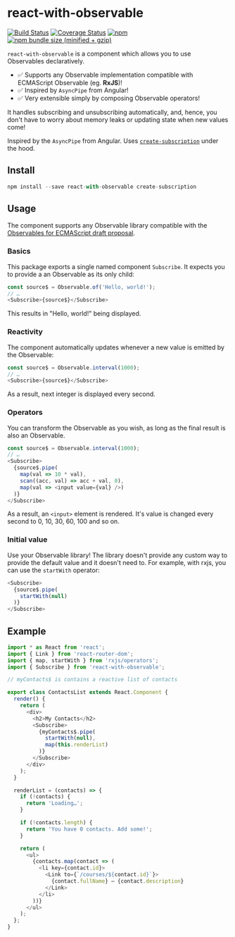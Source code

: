# react-with-observable
[![Build Status](https://travis-ci.org/mmiszy/react-with-observable.svg?branch=master)](https://travis-ci.org/mmiszy/react-with-observable)
[![Coverage Status](https://coveralls.io/repos/github/mmiszy/react-with-observable/badge.svg?branch=master)](https://coveralls.io/github/mmiszy/react-with-observable?branch=master)
[![npm](https://img.shields.io/npm/v/react-with-observable.svg)](https://www.npmjs.com/package/react-with-observable)
[![npm bundle size (minified + gzip)](https://img.shields.io/bundlephobia/minzip/react-with-observable.svg)](https://www.npmjs.com/package/react-with-observable)


`react-with-observable` is a component which allows you to use Observables declaratively.

* ✅ Supports any Observable implementation compatible with ECMAScript Observable (eg. **RxJS**)!
* ✅ Inspired by `AsyncPipe` from Angular!
* ✅ Very extensible simply by composing Observable operators!

It handles subscribing and unsubscribing automatically, and, hence, you don't have to worry about memory leaks or updating state when new values come!

Inspired by the `AsyncPipe` from Angular. Uses [`create-subscription`](https://github.com/facebook/react/tree/master/packages/create-subscription) under the hood.

## Install
```javascript
npm install --save react-with-observable create-subscription
```

## Usage
The component supports any Observable library compatible with the [Observables for ECMAScript draft proposal](https://github.com/tc39/proposal-observable).

### Basics
This package exports a single named component `Subscribe`. It expects you to provide a an Observable as its only child:

```javascript
const source$ = Observable.of('Hello, world!');
// …
<Subscribe>{source$}</Subscribe>
```
This results in "Hello, world!" being displayed.

### Reactivity
The component automatically updates whenever a new value is emitted by the Observable:

```javascript
const source$ = Observable.interval(1000);
// …
<Subscribe>{source$}</Subscribe>
```

As a result, next integer is displayed every second.


### Operators
You can transform the Observable as you wish, as long as the final result is also an Observable.

```javascript
const source$ = Observable.interval(1000);
// …
<Subscribe>
  {source$.pipe(
    map(val => 10 * val),
    scan((acc, val) => acc + val, 0),
    map(val => <input value={val} />)
  )}
</Subscribe>
```
As a result, an `<input>` element is rendered. It's value is changed every second to 0, 10, 30, 60, 100 and so on.

### Initial value
Use your Observable library! The library doesn't provide any custom way to provide the default value and it doesn't need to. For example, with rxjs, you can use the `startWith` operator:

```javascript
<Subscribe>
  {source$.pipe(
    startWith(null)
  )}
</Subscribe>
```

## Example
```javascript
import * as React from 'react';
import { Link } from 'react-router-dom';
import { map, startWith } from 'rxjs/operators';
import { Subscribe } from 'react-with-observable';

// myContacts$ is contains a reactive list of contacts

export class ContactsList extends React.Component {
  render() {
    return (
      <div>
        <h2>My Contacts</h2>
        <Subscribe>
          {myContacts$.pipe(
            startWith(null),
            map(this.renderList)
          )}
        </Subscribe>
      </div>
    );
  }

  renderList = (contacts) => {
    if (!contacts) {
      return 'Loading…';
    }

    if (!contacts.length) {
      return 'You have 0 contacts. Add some!';
    }

    return (
      <ul>
        {contacts.map(contact => (
          <li key={contact.id}>
            <Link to={`/courses/${contact.id}`}>
              {contact.fullName} — {contact.description}
            </Link>
          </li>
        ))}
      </ul>
    );
  };
}
```
